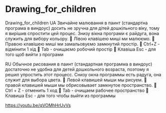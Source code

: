 # Drawing_for_children
Drawing_for_children
UA
Звичайне малювання в паинт (стандартна програма в виндоус) досить не зручна для дітей дошкільного віку, тому я вирішив спростити цей процес.
Знизу вікна програми є райдуга, вона служить для вибору кольору.
🌹 Лівою клавішею миші ми малюємо.
🌹 Правою клавішею миші ми замальовуємо замкнутий простір.
🌹 Ctrl+Z - відмінити 1 хід
🌹 Tab - очищаємо робочий простір
🌹 Клавіша Esc - для того щоб вийти з програми

RU
Обычное рисования в паинт (стандартная программа в виндоус) достаточно не удобна для детей дошкольного возраста, поэтому я решил упростить этот процесс.
Снизу окна программы есть радуга, она служит для выбора цвета.
🌹 Левой клавишей мыши мы рисуем.
🌹 правой клавишей мыши мы обрисовывает замкнутое пространство.
🌹 Ctrl + Z - отменить 1 ход
🌹 Tab - очищаем рабочее пространство
🌹 Клавиша Esc - для того чтобы выйти из программы


https://youtu.be/qVOMhHrUvVs
